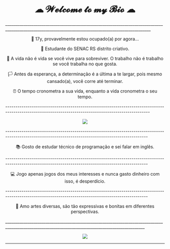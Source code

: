 <h1 style="text-align: center;"> ☁ 𝓦𝓮𝓵𝓬𝓸𝓶𝓮 𝓽𝓸 𝓶𝔂 𝓑𝓲𝓸 ☁ </h1>
<div id=biog>
______________________________________________________________________________________________________________________________________________________
<p align="center">💖 17y, provavelmente estou ocupado(a) por agora... </p>

<p align="center">📌 Estudante do SENAC RS distrito criativo.</p>

<p align="center">🌆 A vida não é vida se você vive para sobreviver. O trabalho não é trabalho se você trabalha no que gosta.</p>

<p align="center">🏳️ Antes da esperança, a determinação é a última a te largar, pois mesmo cansado(a), você corre até terminar.</p>

<p align="center">⏰ O tempo cronometra a sua vida, enquanto a vida cronometra o seu tempo. </p>
</div>
-----------------------------------------------------------------------------------------------------------------------------------------------------
<p align="center">
<img src="https://64.media.tumblr.com/273e48159243483a123f127ed79656d1/88844ae8be4d1091-9c/s540x810/739d22f7e20649a0694419eaa39a0f9b4c5bac59.gifv">
</p>
----------------------------------------------------------------------------------------------------------------------------------------------------
<p align="center">📚 Gosto de estudar técnico de programação e sei falar em inglês.</p>
----------------------------------------------------------------------------------------------------------------------------------------------------
<p align="center">💻 Jogo apenas jogos dos meus interesses e nunca gasto dinheiro com isso, é desperdício.</p>
----------------------------------------------------------------------------------------------------------------------------------------------------
<p align="center">🎨 Amo artes diversas, são tão expressivas e bonitas em diferentes perspectivas.</p>
___________________________________________________________________________________________________________________________________________________
<p  align="center">
<img src="https://media1.tenor.com/m/YjJDRk4dXK0AAAAC/anime-frieren.gif">
</p>

__________________________________________________________________________________________________________________________




